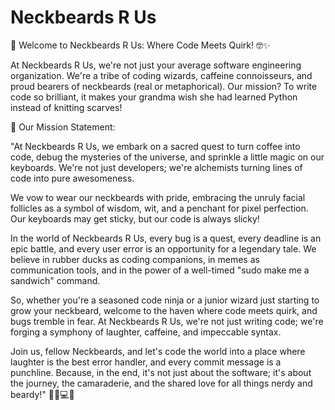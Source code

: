# Neckbeards R Us

🎩 Welcome to Neckbeards R Us: Where Code Meets Quirk! 🤓✨

At Neckbeards R Us, we're not just your average software engineering organization. We're a tribe of coding wizards, caffeine connoisseurs, and proud bearers of neckbeards (real or metaphorical). Our mission? To write code so brilliant, it makes your grandma wish she had learned Python instead of knitting scarves!

🚀 Our Mission Statement:

"At Neckbeards R Us, we embark on a sacred quest to turn coffee into code, debug the mysteries of the universe, and sprinkle a little magic on our keyboards. We're not just developers; we're alchemists turning lines of code into pure awesomeness.

We vow to wear our neckbeards with pride, embracing the unruly facial follicles as a symbol of wisdom, wit, and a penchant for pixel perfection. Our keyboards may get sticky, but our code is always slicky!

In the world of Neckbeards R Us, every bug is a quest, every deadline is an epic battle, and every user error is an opportunity for a legendary tale. We believe in rubber ducks as coding companions, in memes as communication tools, and in the power of a well-timed "sudo make me a sandwich" command.

So, whether you're a seasoned code ninja or a junior wizard just starting to grow your neckbeard, welcome to the haven where code meets quirk, and bugs tremble in fear. At Neckbeards R Us, we're not just writing code; we're forging a symphony of laughter, caffeine, and impeccable syntax.

Join us, fellow Neckbeards, and let's code the world into a place where laughter is the best error handler, and every commit message is a punchline. Because, in the end, it's not just about the software; it's about the journey, the camaraderie, and the shared love for all things nerdy and beardy!" 🧙‍♂️💻✨
